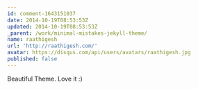 ```yaml
---
id: comment-1643151037
date: 2014-10-19T08:53:53Z
updated: 2014-10-19T08:53:53Z
_parent: /work/minimal-mistakes-jekyll-theme/
name: raathigesh
url: 'http://raathigesh.com/'
avatar: https://disqus.com/api/users/avatars/raathigesh.jpg
published: false
---
```


Beautiful Theme. Love it :)

